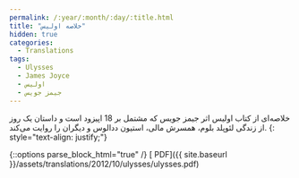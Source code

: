 ```yaml
---
permalink: /:year/:month/:day/:title.html
title: "خلاصه اولیس"
hidden: true
categories:
  - Translations
tags:
  - Ulysses
  - James Joyce
  - اولیس
  - جیمز جویس
---
```


خلاصه‌ای از کتاب اولیس اثر جیمز جویس که مشتمل بر 18 اپیزود است و داستان یک روز از زندگی لئوپلد بلوم، همسرش مالی، استیون ددالوس و دیگران را روایت می‌کند.
{: style="text-align: justify;"}

{::options parse_block_html="true" /}
[<i class="fas fa-file-pdf" aria-hidden="true"></i> PDF]({{ site.baseurl }}/assets/translations/2012/10/ulysses/ulysses.pdf)

<object data="{{ site.baseurl }}/assets/translations/2012/10/ulysses/ulysses.pdf" width="1000" height="1500" type='application/pdf' border="0" />